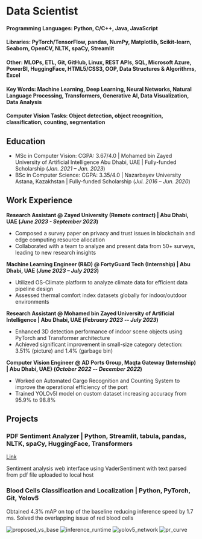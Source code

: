 # Data Scientist

#### Programming Languages: Python, C/C++, Java, JavaScript
#### Libraries: PyTorch/TensorFlow, pandas, NumPy, Matplotlib, Scikit-learn, Seaborn, OpenCV, NLTK, spaCy, Streamlit
#### Other: MLOPs, ETL, Git, GitHub, Linux, REST APIs, SQL, Microsoft Azure, PowerBI, HuggingFace, HTML5/CSS3, OOP, Data Structures & Algorithms, Excel
#### Key Words: Machine Learning, Deep Learning, Neural Networks, Natural Language Processing, Transformers, Generative AI, Data Visualization, Data Analysis
#### Computer Vision Tasks: Object detection, object recognition, classification, counting, segmentation

## Education
- MSc in Computer Vision: CGPA: 3.67/4.0 | Mohamed bin Zayed University of Artificial Intelligence Abu Dhabi, UAE | Fully-funded Scholarship (_Jan. 2021 – Jan. 2023_)
- BSc in Computer Science: CGPA: 3.35/4.0 | Nazarbayev University Astana, Kazakhstan | Fully-funded Scholarship (_Jul. 2016 – Jun. 2020_)

## Work Experience
**Research Assistant @ Zayed University (Remote contract) | Abu Dhabi, UAE (_June 2023 - September 2023_)** 
- Composed a survey paper on privacy and trust issues in blockchain and edge computing resource allocation
- Collaborated with a team to analyze and present data from 50+ surveys, leading to new research insights

**Machine Learning Engineer (R&D) @ FortyGuard Tech (Internship) | Abu Dhabi, UAE (_June 2023 – July 2023_)**
- Utilized OS-Climate platform to analyze climate data for efficient data pipeline design
- Assessed thermal comfort index datasets globally for indoor/outdoor environments

**Research Assistant @ Mohamed bin Zayed University of Artificial Intelligence | Abu Dhabi, UAE (_February 2023 -- July 2023_)**
- Enhanced 3D detection performance of indoor scene objects using PyTorch and Transformer architecture
- Achieved significant improvement in small-size category detection: 3.51% (picture) and 1.4% (garbage bin)

**Computer Vision Engineer @ AD Ports Group, Maqta Gateway (Internship) | Abu Dhabi, UAE} (_October 2022 -- December 2022_)**
- Worked on Automated Cargo Recognition and Counting System to improve the operational efficiency of the port
- Trained YOLOv5l model on custom dataset increasing accuracy from 95.9% to 98.8%

## Projects
### PDF Sentiment Analyzer | Python, Streamlit, tabula, pandas, NLTK, spaCy, HuggingFace, Transformers
[Link]([https://www.mdpi.com/1424-8220/22/8/3048](https://github.com/Aydana1/NLP_Sentiment_analysis))

Sentiment analysis web interface using VaderSentiment with text parsed from pdf file uploaded to local host 

### Blood Cells Classification and Localization | Python, PyTorch, Git, Yolov5

Obtained 4.3\% mAP on top of the baseline reducing inference speed by 1.7 ms. Solved the overlapping issue of red blood cells 

![proposed_vs_base](https://github.com/Aydana1/portfolio/assets/23297062/b94da8bb-92d6-4ecd-bfe3-accf7a854a85)
![inference_runtime](https://github.com/Aydana1/portfolio/assets/23297062/414462b4-6492-43c4-b680-17d89612c31b)
![yolov5_network](https://github.com/Aydana1/portfolio/assets/23297062/e9aa2985-5fb3-437b-be15-52ae1702c8bd)
![pr_curve](https://github.com/Aydana1/portfolio/assets/23297062/99aade97-fa79-4f1a-ae7e-c48671a6c098)
